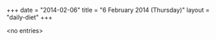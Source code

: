 +++
date = "2014-02-06"
title = "6 February 2014 (Thursday)"
layout = "daily-diet"
+++


\<no entries\>

